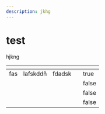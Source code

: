 ```yaml
---
description: jkhg
---
```


# test

hjkng

<table><thead><tr><th></th><th></th><th></th><th></th><th data-type="checkbox"></th></tr></thead><tbody><tr><td>fas </td><td>lafskddñ </td><td> fdadsk </td><td></td><td>true</td></tr><tr><td></td><td></td><td></td><td></td><td>false</td></tr><tr><td></td><td></td><td></td><td></td><td>false</td></tr><tr><td></td><td></td><td></td><td></td><td>false</td></tr></tbody></table>
